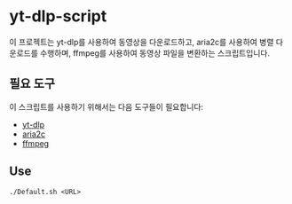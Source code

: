 # yt-dlp-script

이 프로젝트는 yt-dlp를 사용하여 동영상을 다운로드하고, aria2c를 사용하여 병렬 다운로드를 수행하며, ffmpeg를 사용하여 동영상 파일을 변환하는 스크립트입니다.

## 필요 도구

이 스크립트를 사용하기 위해서는 다음 도구들이 필요합니다:
- [yt-dlp](https://github.com/yt-dlp/yt-dlp)
- [aria2c](https://aria2.github.io/)
- [ffmpeg](https://ffmpeg.org/)

## Use

```shell
./Default.sh <URL>
```
